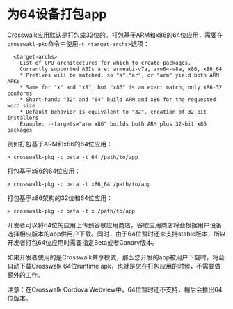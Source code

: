 # 为64设备打包app

Crosswalk应用默认是打包成32位的。打包基于ARM和x86的64位应用，需要在`crosswakl-pkg`命令中使用`-t <target-archs>`选项：

```
  <target-archs>
    List of CPU architectures for which to create packages.
    Currently supported ABIs are: armeabi-v7a, arm64-v8a, x86, x86_64
    * Prefixes will be matched, so "a","ar", or "arm" yield both ARM APKs
    * Same for "x" and "x8", but "x86" is an exact match, only x86-32 conforms
    * Short-hands "32" and "64" build ARM and x86 for the requested word size
    * Default behavior is equivalent to "32", creation of 32-bit installers
    Example: --targets="arm x86" builds both ARM plus 32-bit x86 packages
```

例如打包基于ARM和x86的64位应用：

```
> crosswalk-pkg -c beta -t 64 /path/to/app
```

打包基于x86的64位应用：

```
> crosswalk-pkg -c beta -t x86_64 /path/to/app
```

打包基于x86架构的32位和64位应用：

```
> crosswalk-pkg -c beta -t x /path/to/app
```

开发者可以将64位的应用上传到谷歌应用商店，谷歌应用商店将会根据用户设备选择相应版本的app供用户下载。同时，由于64位暂时还未支持stable版本，所以开发者打包64位应用时需要指定Beta或者Canary版本。

如果开发者使用的是Crosswalk共享模式，那么您开发的app被用户下载时，将会自动下载Crosswalk 64位runtime apk，也就是您在打包应用的时候，不需要做额外的工作。

注意：在Crosswalk Cordova Webview中，64位暂时还不支持，稍后会推出64位版本。
